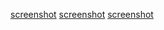 [screenshot](cinnamon/catppuccin-mocha/screenshots/1.png)
[screenshot](cinnamon/catppuccin-mocha/screenshots/2.png)
[screenshot](cinnamon/catppuccin-mocha/screenshots/3.png)
